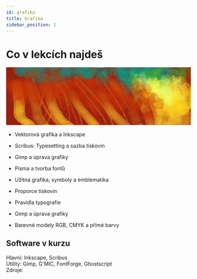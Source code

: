 ```yaml
---
id: grafika
title: Grafika
sidebar_position: 1
---
```


# Co v lekcích najdeš
![image](../img/toppicture3.png)
- Vektorová grafika a Inkscape
- Scribus: Typesetting a sazba tiskovin
- Gimp a úprava grafiky
- Písma a tvorba fontů
- Užitná grafika, symboly a emblematika

- Proporce tiskovin
- Pravidla typografie
- Gimp a úprava grafiky
- Barevné modely RGB, CMYK a přímé barvy

## Software v kurzu

Hlavní: Inkscape, Scribus  
Utility: Gimp, G'MIC, FontForge, Ghostscript  
Zdroje:
